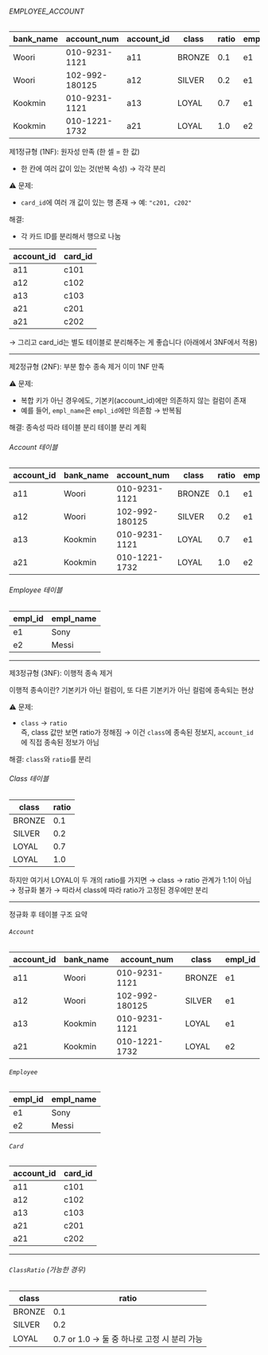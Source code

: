 ###### EMPLOYEE_ACCOUNT
| bank_name | account_num    | account_id | class  | ratio | empl_id | empl_name | card_id    |
| --------- | -------------- | ---------- | ------ | ----- | ------- | --------- | ---------- |
| Woori     | 010-9231-1121  | a11        | BRONZE | 0.1   | e1      | Sony      | c101       |
| Woori     | 102-992-180125 | a12        | SILVER | 0.2   | e1      | Sony      | c102       |
| Kookmin   | 010-9231-1121  | a13        | LOYAL  | 0.7   | e1      | Sony      | c103       |
| Kookmin   | 010-1221-1732  | a21        | LOYAL  | 1.0   | e2      | Messi     | c201, c202 |

제1정규형 (1NF): 원자성 만족 (한 셀 = 한 값)
- 한 칸에 여러 값이 있는 것(반복 속성) → 각각 분리
    
⚠️ 문제:
- `card_id`에 여러 개 값이 있는 행 존재 → 예: `"c201, c202"`

해결:
- 각 카드 ID를 분리해서 행으로 나눔

|account_id|card_id|
|---|---|
|a11|c101|
|a12|c102|
|a13|c103|
|a21|c201|
|a21|c202|
→ 그리고 card_id는 별도 테이블로 분리해주는 게 좋습니다 (아래에서 3NF에서 적용)

---
제2정규형 (2NF): 부분 함수 종속 제거
이미 1NF 만족

⚠️ 문제:
- 복합 키가 아닌 경우에도, 기본키(account_id)에만 의존하지 않는 컬럼이 존재
- 예를 들어, `empl_name`은 `empl_id`에만 의존함 → 반복됨

해결: 종속성 따라 테이블 분리
테이블 분리 계획

###### Account 테이블
| account_id | bank_name | account_num    | class  | ratio | empl_id |
| ---------- | --------- | -------------- | ------ | ----- | ------- |
| a11        | Woori     | 010-9231-1121  | BRONZE | 0.1   | e1      |
| a12        | Woori     | 102-992-180125 | SILVER | 0.2   | e1      |
| a13        | Kookmin   | 010-9231-1121  | LOYAL  | 0.7   | e1      |
| a21        | Kookmin   | 010-1221-1732  | LOYAL  | 1.0   | e2      |

###### Employee 테이블
| empl_id | empl_name |
| ------- | --------- |
| e1      | Sony      |
| e2      | Messi     |

---
제3정규형 (3NF): 이행적 종속 제거

이행적 종속이란?
	기본키가 아닌 컬럼이, 또 다른 기본키가 아닌 컬럼에 종속되는 현상

⚠️ 문제:
- `class` → `ratio`  
    즉, class 값만 보면 ratio가 정해짐 → 이건 `class`에 종속된 정보지, `account_id`에 직접 종속된 정보가 아님

해결: `class`와 `ratio`를 분리
######  Class 테이블
| class  | ratio |
| ------ | ----- |
| BRONZE | 0.1   |
| SILVER | 0.2   |
| LOYAL  | 0.7   |
| LOYAL  | 1.0   |
하지만 여기서 LOYAL이 두 개의 ratio를 가지면 → class → ratio 관계가 1:1이 아님 → 정규화 불가  → 따라서 class에 따라 ratio가 고정된 경우에만 분리

---
정규화 후 테이블 구조 요약
###### `Account`
| account_id | bank_name | account_num    | class  | empl_id |
| ---------- | --------- | -------------- | ------ | ------- |
| a11        | Woori     | 010-9231-1121  | BRONZE | e1      |
| a12        | Woori     | 102-992-180125 | SILVER | e1      |
| a13        | Kookmin   | 010-9231-1121  | LOYAL  | e1      |
| a21        | Kookmin   | 010-1221-1732  | LOYAL  | e2      |

###### `Employee`
| empl_id | empl_name |
| ------- | --------- |
| e1      | Sony      |
| e2      | Messi     |

###### `Card`
| account_id | card_id |
| ---------- | ------- |
| a11        | c101    |
| a12        | c102    |
| a13        | c103    |
| a21        | c201    |
| a21        | c202    |

---
###### `ClassRatio` (가능한 경우)
| class  | ratio                           |
| ------ | ------------------------------- |
| BRONZE | 0.1                             |
| SILVER | 0.2                             |
| LOYAL  | 0.7 or 1.0 → 둘 중 하나로 고정 시 분리 가능 |

